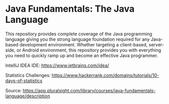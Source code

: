 # Java Fundamentals: The Java Language

This repository provides complete coverage of the Java programming language giving you the strong language foundation 
required for any Java-based development environment. Whether targeting a client-based, server-side, or Android environment, 
this repository provides you with everything you need to quickly ramp up and become an effective Java programmer.

IntelliJ IDEA IDE: https://www.jetbrains.com/idea/

Statistics Challenges: https://www.hackerrank.com/domains/tutorials/10-days-of-statistics

Source: https://app.pluralsight.com/library/courses/java-fundamentals-language/description
